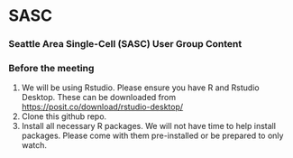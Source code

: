 # SASC
### Seattle Area Single-Cell (SASC) User Group Content



### Before the meeting
1. We will be using Rstudio. Please ensure you have R and Rstudio Desktop. These can be downloaded from https://posit.co/download/rstudio-desktop/
2. Clone this github repo.
3. Install all necessary R packages. We will not have time to help install packages. Please come with them pre-installed or be prepared to only watch.
